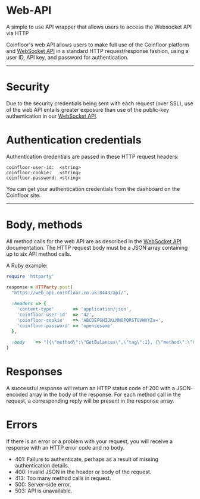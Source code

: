Web-API
=======

A simple to use API wrapper that allows users to access the Websocket API via HTTP


Coinfloor's web API allows users to make full use of the Coinfloor platform and [WebSocket API] in a standard HTTP request/response fashion, using a user ID, API key, and password for authentication.

---
# Security

Due to the security credentials being sent with each request (over SSL), use of the web API entails greater exposure than use of the public-key authentication in our [WebSocket API][].


# Authentication credentials

Authentication credentials are passed in these HTTP request headers:
```text
coinfloor-user-id:  <string>
coinfloor-cookie:   <string>
coinfloor-password: <string>
```
You can get your authentication credentials from the dashboard on the Coinfloor site.

---
# Body, methods

All method calls for the web API are as described in the [WebSocket API] documentation. The HTTP request body must be a JSON array containing up to six API method calls.

A Ruby example:

``` ruby
require 'httparty'

response = HTTParty.post(
  "https://web_api.coinfloor.co.uk:8443/api/",
  
  :headers => {
    'content-type'       => 'application/json',
    'coinfloor-user-id'  => '42',
    'coinfloor-cookie'   => 'ABCDEFGHIJKLMNOPQRSTUVWXYZa=',
    'coinfloor-password' => 'opensesame'
  },
  
  :body    => "[{\"method\":\"GetBalances\",\"tag\":1}, {\"method\":\"GetOrders\",\"tag\":2}]"
)
```

# Responses

A successful response will return an HTTP status code of 200 with a JSON-encoded array in the body of the response. For each method call in the request, a corresponding reply will be present in the response array.

# Errors

If there is an error or a problem with your request, you will receive a response with an HTTP error code and no body.

* 401: Failure to authenticate, perhaps as a result of missing authentication details.
* 400: Invalid JSON in the header or body of the request.
* 413: Too many method calls in request.
* 500: Server-side error.
* 503: API is unavailable.


[WebSocket API]: https://github.com/coinfloor/API/blob/master/README.md
